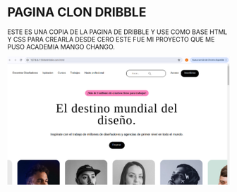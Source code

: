 # PAGINA CLON DRIBBLE

ESTE ES UNA COPIA DE LA PAGINA DE DRIBBLE Y USE COMO BASE HTML Y CSS PARA CREARLA DESDE CERO ESTE FUE MI PROYECTO QUE ME PUSO ACADEMIA MANGO CHANGO.


![alt text](./assest/img/image.png)